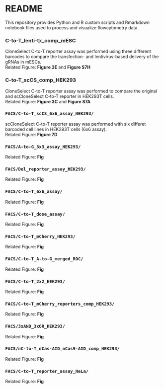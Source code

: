 # README
This repository provides Python and R custom scripts and Rmarkdown notebook files used to process and visualize flowcytometry data. 

### C-to-T_lenti-tx_comp_mESC
CloneSelect C-to-T reporter assay was performed using three different barcodes to compare the transfection- and lentivirus-based delivery of the gRNAs in mESCs.   
Related Figure: **Figure 3E** and **Figure S7H**

### C-to-T_scCS_comp_HEK293
CloneSelect C-to-T reporter assay was performed to compare the original and scCloneSelect C-to-T reporter in HEK293T cells.    
Related Figure: **Figure 3C** and **Figure S7A**

### `FACS/C-to-T_scCS_6x6_assay_HEK293/`
scCloneSelect C-to-T reporter assay was performed with six differet barcoded cell lines in HEK293T cells (6x6 assay).   
Related Figure: **Figure 7D**

### `FACS/A-to-G_3x3_assay_HEK293/`
Related Figure: **Fig**

### `FACS/Del_reporter_assay_HEK293/`
Related Figure: **Fig**

### `FACS/C-to-T_6x6_assay/`
Related Figure: **Fig**

### `FACS/C-to-T_dose_assay/`
Related Figure: **Fig**

### `FACS/C-to-T_mCherry_HEK293/`
Related Figure: **Fig**

### `FACS/C-to-T_A-to-G_merged_ROC/`
Related Figure: **Fig**

### `FACS/C-to-T_2x2_HEK293/`
Related Figure: **Fig**

### `FACS/C-to-T_mCherry_reporters_comp_HEK293/`
Related Figure: **Fig**

### `FACS/3xAND_3xOR_HEK293/`
Related Figure: **Fig**

### `FACS/nC-to-T_dCas-AID_nCas9-AID_comp_HEK293/`
Related Figure: **Fig**

### `FACS/C-to-T_reporter_assay_HeLa/`
Related Figure: **Fig**
